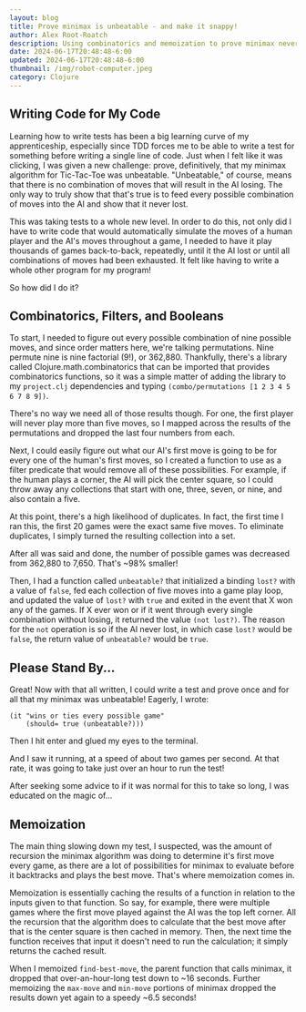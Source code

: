```yaml
---
layout: blog
title: Prove minimax is unbeatable - and make it snappy!
author: Alex Root-Roatch
description: Using combinatorics and memoization to prove minimax never loses without it taking all day
date: 2024-06-17T20:48:48-6:00
updated: 2024-06-17T20:48:48-6:00
thumbnail: /img/robot-computer.jpeg
category: Clojure
---
```


## Writing Code for My Code

Learning how to write tests has been a big learning curve of my apprenticeship, especially since TDD forces me to be able to write a test for something before writing a single line of code. Just when I felt like it was clicking, I was given a new challenge: prove, definitively, that my minimax algorithm for Tic-Tac-Toe was unbeatable. "Unbeatable," of course, means that there is no combination of moves that will result in the AI losing. The only way to truly show that that's true is to feed every possible combination of moves into the AI and show that it never lost. 

This was taking tests to a whole new level. In order to do this, not only did I have to write code that would automatically simulate the moves of a human player and the AI's moves throughout a game, I needed to have it play thousands of games back-to-back, repeatedly, until it the AI lost or until all combinations of moves had been exhausted. It felt like having to write a whole other program for my program!

So how did I do it? 
 
## Combinatorics, Filters, and Booleans

To start, I needed to figure out every possible combination of nine possible moves, and since order matters here, we're talking permutations. Nine permute nine is nine factorial (9!), or 362,880. Thankfully, there's a library called Clojure.math.combinatorics that can be imported that provides combinatorics functions, so it was a simple matter of adding the library to my `project.clj` dependencies and typing `(combo/permutations [1 2 3 4 5 6 7 8 9])`. 

There's no way we need all of those results though. For one, the first player will never play more than five moves, so I mapped across the results of the permutations and dropped the last four numbers from each. 

Next, I could easily figure out what our AI's first move is going to be for every one of the human's first moves, so I created a function to use as a filter predicate that would remove all of these possibilities. For example, if the human plays a corner, the AI will pick the center square, so I could throw away any collections that start with one, three, seven, or nine, and also contain a five. 

At this point, there's a high likelihood of duplicates. In fact, the first time I ran this, the first 20 games were the exact same five moves. To eliminate duplicates, I simply turned the resulting collection into a set. 

After all was said and done, the number of possible games was decreased from 362,880 to 7,650. That's ~98% smaller!

Then, I had a function called `unbeatable?` that initialized a binding `lost?` with a value of `false`, fed each collection of five moves into a game play loop, and updated the value of `lost?` with `true` and exited in the event that X won any of the games. If X ever won or if it went through every single combination without losing, it returned the value `(not lost?)`. The reason for the `not` operation is so if the AI never lost, in which case `lost?` would be `false`, the return value of `unbeatable?` would be `true`. 

## Please Stand By...

Great! Now with that all written, I could write a test and prove once and for all that my minimax was unbeatable! Eagerly, I wrote: 

```
(it "wins or ties every possible game"
    (should= true (unbeatable?)))
```

Then I hit enter and glued my eyes to the terminal. 

And I saw it running, at a speed of about two games per second. At that rate, it was going to take just over an hour to run the test! 

After seeking some advice to if it was normal for this to take so long, I was educated on the magic of...

## Memoization

The main thing slowing down my test, I suspected, was the amount of recursion the minimax algorithm was doing to determine it's first move every game, as there are a lot of possibilities for minimax to evaluate before it backtracks and plays the best move. That's where memoization comes in.

Memoization is essentially caching the results of a function in relation to the inputs given to that function. So say, for example, there were multiple games where the first move played against the AI was the top left corner. All the recursion that the algorithm does to calculate that the best move after that is the center square is then cached in memory. Then, the next time the function receives that input it doesn't need to run the calculation; it simply returns the cached result.

When I memoized `find-best-move`, the parent function that calls minimax, it dropped that over-an-hour-long test down to ~16 seconds. Further memoizing the `max-move` and `min-move` portions of minimax dropped the results down yet again to a speedy ~6.5 seconds!



